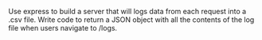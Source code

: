Use express to build a server that will logs data from each request into a .csv file.  Write code to return a JSON object with all the contents of the log file when users navigate to /logs.
